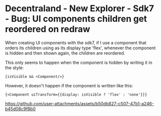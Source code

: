 # Decentraland - New Explorer - Sdk7 - Bug: UI components children get reordered on redraw

When creating UI components with the sdk7, if I use a component that orders its children using as its display type 'flex', whenever the component is hidden and then shown again, the children are reordered.

This only seems to happen when the component is hidden by writing it in the style:

```react
{isVisible && <Component/>}
```

However, it doesn't happen if the component is written like this:

```react
{<Component uiTransform={{display: isVisible ? 'flex' : 'none'}}}
```


https://github.com/user-attachments/assets/b50db827-c507-47b1-a246-b45d08c9f8b0

